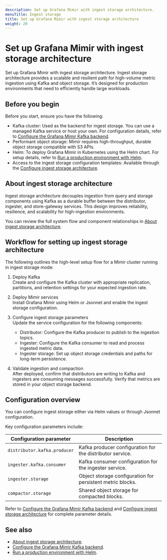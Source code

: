 ```yaml
---
description: Set up Grafana Mimir with ingest storage architecture.
menuTitle: Ingest storage
title: Set up Grafana Mimir with ingest storage architecture
weight: 20
---
```


# Set up Grafana Mimir with ingest storage architecture

Set up Grafana Mimir with ingest storage architecture. Ingest storage architecture provides a scalable and resilient path for high-volume metric ingestion using Kafka and object storage. It’s designed for production environments that need to efficiently handle large workloads.

## Before you begin

Before you start, ensure you have the following:

 - Kafka cluster: Used as the backend for ingest storage. You can use a managed Kafka service or host your own. For configuration details, refer to [Configure the Grafana Mimir Kafka backend](https://grafana.com/docs/mimir/<MIMIR_VERSION>/configure/configure-kafka-backend/).
- Performant object storage: Mimir requires high-throughput, durable object storage compatible with S3 APIs.
 - Helm: To deploy Grafana Mimir in Kubernetes using the Helm chart. For setup details, refer to [Run a production environment with Helm](https://grafana.com/docs/helm-charts/mimir-distributed/latest/run-production-environment-with-helm/).
 - Access to the ingest storage configuration templates: Available through the [Configure ingest storage architecture](https://grafana.com/docs/mimir/<MIMIR_VERSION>/set-up/jsonnet/configure-ingest-storage/).

## About ingest storage architecture

Ingest storage architecture decouples ingestion from query and storage components using Kafka as a durable buffer between the distributor, ingester, and store-gateway services. This design improves reliability, resilience, and scalability for high-ingestion environments.

 You can review the full system flow and component relationships in [About ingest storage architecture](https://grafana.com/docs/mimir/<MIMIR_VERSION>/get-started/about-grafana-mimir-architecture/about-ingest-storage-architecture/).

## Workflow for setting up ingest storage architecture

The following outlines the high-level setup flow for a Mimir cluster running in ingest storage mode:

1. Deploy Kafka  
   Create and configure the Kafka cluster with appropriate replication, partitions, and retention settings for your expected ingestion rate.

1. Deploy Mimir services  
   Install Grafana Mimir using Helm or Jsonnet and enable the ingest storage configuration.

1. Configure ingest storage parameters  
   Update the service configuration for the following components:
   - Distributor: Configure the Kafka producer to publish to the ingestion topics.
   - Ingester: Configure the Kafka consumer to read and process ingested metric data.
   - Ingester storage: Set up object storage credentials and paths for long-term persistence.

1. Validate ingestion and compaction  
   After deployed, confirm that distributors are writing to Kafka and ingesters are consuming messages successfully. Verify that metrics are stored in your object storage backend.

## Configuration overview

You can configure ingest storage either via Helm values or through Jsonnet configuration.

Key configuration parameters include:

| Configuration parameter     | Description                                                   |
| --------------------------- | ------------------------------------------------------------- |
| `distributor.kafka.producer` | Kafka producer configuration for the distributor service.     |
| `ingester.kafka.consumer`     | Kafka consumer configuration for the ingester service.        |
| `ingester.storage`            | Object storage configuration for persistent metric blocks.    |
| `compactor.storage`           | Shared object storage for compacted blocks.                   |

 Refer to [Configure the Grafana Mimir Kafka backend](https://grafana.com/docs/mimir/<MIMIR_VERSION>/configure/configure-kafka-backend/) and [Configure ingest storage architecture](https://grafana.com/docs/mimir/<MIMIR_VERSION>/set-up/jsonnet/configure-ingest-storage/) for complete parameter details.

## See also

 - [About ingest storage architecture](https://grafana.com/docs/mimir/<MIMIR_VERSION>/get-started/about-grafana-mimir-architecture/about-ingest-storage-architecture/).
 - [Configure the Grafana Mimir Kafka backend](https://grafana.com/docs/mimir/<MIMIR_VERSION>/configure/configure-kafka-backend/).
 - [Run a production environment with Helm](https://grafana.com/docs/helm-charts/mimir-distributed/latest/run-production-environment-with-helm/).



